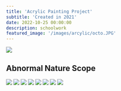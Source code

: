 ```yaml
---
title: 'Acrylic Painting Project'
subtitle: 'Created in 2021'
date: 2022-10-25 00:00:00
description: schoolwork
featured_image: '/images/arcylic/octo.JPG'
---
```


![](/images/arcylic/octo.JPG)

## Abnormal Nature Scope



<div class="gallery" data-columns="3">
	<img src="/images/arcylic/leaf.JPG">
    <img src="/images/arcylic/bird.JPG">
    <img src="/images/arcylic/butter.JPG">
    <img src="/images/arcylic/conch.JPG">
    <img src="/images/arcylic/octo.JPG">
    <img src="/images/arcylic/mush.JPG">
    <img src="/images/arcylic/snail.JPG">
    <img src="/images/arcylic/moth.JPG">


</div>